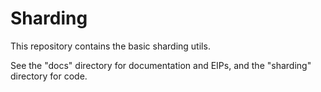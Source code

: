 # Sharding

This repository contains the basic sharding utils.

See the "docs" directory for documentation and EIPs, and the "sharding" directory for code.
